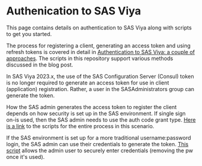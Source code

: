 # Authenication to SAS Viya
This page contains details on authentication to SAS Viya along with scripts to get you started.

The process for registering a client, generating an access token and using refresh tokens is covered in detail in [Authentication to SAS Viya: a couple of approaches](https://blogs.sas.com/content/sgf/2023/02/07/authentication-to-sas-viya/). The scripts in this repository support various methods discussed in the blog post.

In SAS Viya 2023.x, the use of the SAS Configuration Server (Consul) token is no longer required to generate an access token for use in client (application) registration. Rather, a user in the SASAdministrators group can generate the token.

How the SAS admin generates the access token to register the client depends on how security is set up in the SAS environment. If single sign on-is used, then the SAS admin needs to use the auth code grant type. [Here is a link](/authentication/scripts/registerClient_generateToken_AuthCode.ipynb) to the scripts for the entire process in this scenario.

If the SAS environment is set up for a more traditional username:password login, the SAS admin can use their credentials to generate the token. [This script](/authentication/scripts/registerClient_generateToken_AdminUser.ipynb) allows the admin user to securely enter credentials (removing the pw once it's used).

